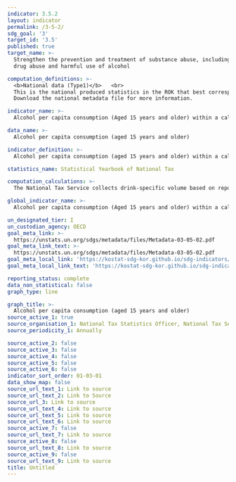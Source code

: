 ```yaml
---
indicator: 3.5.2
layout: indicator
permalink: /3-5-2/
sdg_goal: '3'
target_id: '3.5'
published: true
target_name: >-
  Strengthen the prevention and treatment of substance abuse, including narcotic
  drug abuse and harmful use of alcohol

computation_definitions: >-
  <b>National data (Type1)</b>   <br>
  This is the national produced statistics in the ROK that best corresponds to the definition of UN SDGs indicators. <br>
  Download the national metadata file for more information.

indicator_name: >-
  Alcohol per capita consumption (Aged 15 years and older) within a calendar year in litres of pure alcohol

data_name: >-
  Alcohol per capita consumption (aged 15 years and older)

indicator_definition: >-
  Alcohol per capita consumption (aged 15 years and older) within a calendar year in liters of pure alcohol

statistics_name: Statistical Yearbook of National Tax 

computation_calculations: >-
  The National Tax Service collects drink-specific volume based on reports from alcoholic drink manufacturers, which is multiplied by drink type-specific alcohol content(alcohol by volume) to calculate total alcohol consumption

global_indicator_name: >-
  Alcohol per capita consumption (Aged 15 years and older) within a calendar year in litres of pure alcohol

un_designated_tier: I
un_custodian_agency: OECD
goal_meta_link: >-
  https://unstats.un.org/sdgs/metadata/files/Metadata-03-05-02.pdf   
goal_meta_link_text: >-
  https://unstats.un.org/sdgs/metadata/files/Metadata-03-05-02.pdf   
goal_meta_local_link: 'https://kostat-sdg-kor.github.io/sdg-indicators/public/data/Metadata-03-05-02_ENG.pdf'
goal_meta_local_link_text: 'https://kostat-sdg-kor.github.io/sdg-indicators/public/data/Metadata-03-05-02_ENG.pdf'

reporting_status: complete
data_non_statistical: false
graph_type: line

graph_title: >-
  Alcohol per capita consumption (aged 15 years and older)
source_active_1: true
source_organisation_1: National Tax Statistics Officer, National Tax Service
source_periodicity_1: Annually 

source_active_2: false
source_active_3: false
source_active_4: false
source_active_5: false
source_active_6: false
indicator_sort_order: 01-03-01
data_show_map: false
source_url_text_1: Link to source
source_url_text_2: Link to Source
source_url_3: Link to source
source_url_text_4: Link to source
source_url_text_5: Link to source
source_url_text_6: Link to source
source_active_7: false
source_url_text_7: Link to source
source_active_8: false
source_url_text_8: Link to source
source_active_9: false
source_url_text_9: Link to source
title: Untitled
---
```

